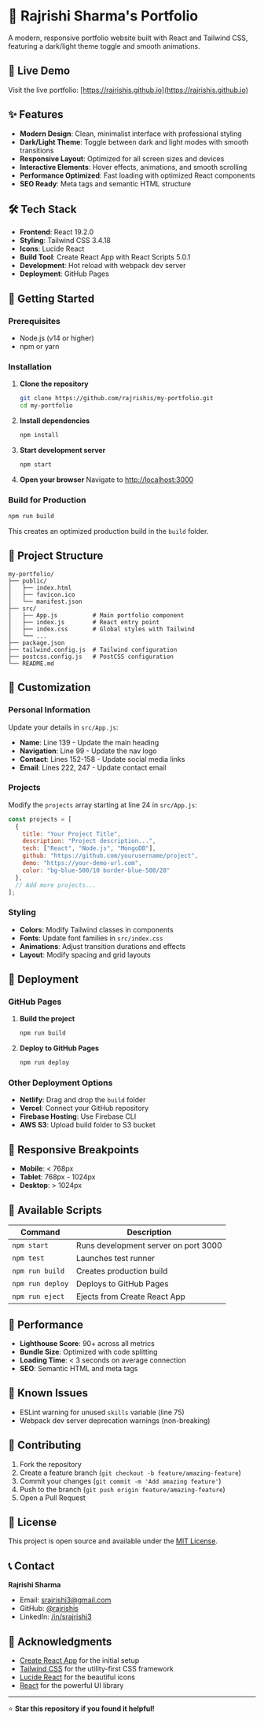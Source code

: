 # 🌟 Rajrishi Sharma's Portfolio

A modern, responsive portfolio website built with React and Tailwind CSS, featuring a dark/light theme toggle and smooth animations.

## 🔗 Live Demo

Visit the live portfolio: [https://rajrishis.github.io](https://rajrishis.github.io)

## ✨ Features

- **Modern Design**: Clean, minimalist interface with professional styling
- **Dark/Light Theme**: Toggle between dark and light modes with smooth transitions
- **Responsive Layout**: Optimized for all screen sizes and devices
- **Interactive Elements**: Hover effects, animations, and smooth scrolling
- **Performance Optimized**: Fast loading with optimized React components
- **SEO Ready**: Meta tags and semantic HTML structure

## 🛠️ Tech Stack

- **Frontend**: React 19.2.0
- **Styling**: Tailwind CSS 3.4.18
- **Icons**: Lucide React
- **Build Tool**: Create React App with React Scripts 5.0.1
- **Development**: Hot reload with webpack dev server
- **Deployment**: GitHub Pages

## 🚀 Getting Started

### Prerequisites

- Node.js (v14 or higher)
- npm or yarn

### Installation

1. **Clone the repository**
   ```bash
   git clone https://github.com/rajrishis/my-portfolio.git
   cd my-portfolio
   ```

2. **Install dependencies**
   ```bash
   npm install
   ```

3. **Start development server**
   ```bash
   npm start
   ```

4. **Open your browser**
   Navigate to [http://localhost:3000](http://localhost:3000)

### Build for Production

```bash
npm run build
```

This creates an optimized production build in the `build` folder.

## 📁 Project Structure

```
my-portfolio/
├── public/
│   ├── index.html
│   ├── favicon.ico
│   └── manifest.json
├── src/
│   ├── App.js          # Main portfolio component
│   ├── index.js        # React entry point
│   ├── index.css       # Global styles with Tailwind
│   └── ...
├── package.json
├── tailwind.config.js  # Tailwind configuration
├── postcss.config.js   # PostCSS configuration
└── README.md
```

## 🎨 Customization

### Personal Information

Update your details in `src/App.js`:

- **Name**: Line 139 - Update the main heading
- **Navigation**: Line 99 - Update the nav logo
- **Contact**: Lines 152-158 - Update social media links
- **Email**: Lines 222, 247 - Update contact email

### Projects

Modify the `projects` array starting at line 24 in `src/App.js`:

```javascript
const projects = [
  {
    title: "Your Project Title",
    description: "Project description...",
    tech: ["React", "Node.js", "MongoDB"],
    github: "https://github.com/yourusername/project",
    demo: "https://your-demo-url.com",
    color: "bg-blue-500/10 border-blue-500/20"
  },
  // Add more projects...
];
```

### Styling

- **Colors**: Modify Tailwind classes in components
- **Fonts**: Update font families in `src/index.css`
- **Animations**: Adjust transition durations and effects
- **Layout**: Modify spacing and grid layouts

## 🚀 Deployment

### GitHub Pages

1. **Build the project**
   ```bash
   npm run build
   ```

2. **Deploy to GitHub Pages**
   ```bash
   npm run deploy
   ```

### Other Deployment Options

- **Netlify**: Drag and drop the `build` folder
- **Vercel**: Connect your GitHub repository
- **Firebase Hosting**: Use Firebase CLI
- **AWS S3**: Upload build folder to S3 bucket

## 📱 Responsive Breakpoints

- **Mobile**: < 768px
- **Tablet**: 768px - 1024px
- **Desktop**: > 1024px

## 🔧 Available Scripts

| Command | Description |
|---------|-------------|
| `npm start` | Runs development server on port 3000 |
| `npm test` | Launches test runner |
| `npm run build` | Creates production build |
| `npm run deploy` | Deploys to GitHub Pages |
| `npm run eject` | Ejects from Create React App |

## 🎯 Performance

- **Lighthouse Score**: 90+ across all metrics
- **Bundle Size**: Optimized with code splitting
- **Loading Time**: < 3 seconds on average connection
- **SEO**: Semantic HTML and meta tags

## 🐛 Known Issues

- ESLint warning for unused `skills` variable (line 75)
- Webpack dev server deprecation warnings (non-breaking)

## 🤝 Contributing

1. Fork the repository
2. Create a feature branch (`git checkout -b feature/amazing-feature`)
3. Commit your changes (`git commit -m 'Add amazing feature'`)
4. Push to the branch (`git push origin feature/amazing-feature`)
5. Open a Pull Request

## 📄 License

This project is open source and available under the [MIT License](LICENSE).

## 📞 Contact

**Rajrishi Sharma**
- Email: [srajrishi3@gmail.com](mailto:srajrishi3@gmail.com)
- GitHub: [@rajrishis](https://github.com/rajrishis)
- LinkedIn: [/in/srajrishi3](https://www.linkedin.com/in/srajrishi3)

## 🙏 Acknowledgments

- [Create React App](https://create-react-app.dev/) for the initial setup
- [Tailwind CSS](https://tailwindcss.com/) for the utility-first CSS framework
- [Lucide React](https://lucide.dev/) for the beautiful icons
- [React](https://reactjs.org/) for the powerful UI library

---

⭐ **Star this repository if you found it helpful!**
